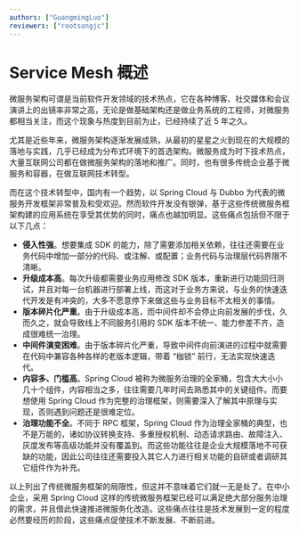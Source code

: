 ```yaml
---
authors: ["GuangmingLuo"]
reviewers: ["rootsongjc"]
---
```


# Service Mesh 概述

微服务架构可谓是当前软件开发领域的技术热点，它在各种博客、社交媒体和会议演讲上的出镜率非常之高，无论是做基础架构还是做业务系统的工程师，对微服务都相当关注，而这个现象与热度到目前为止，已经持续了近 5 年之久。

尤其是近些年来，微服务架构逐渐发展成熟，从最初的星星之火到现在的大规模的落地与实践，几乎已经成为分布式环境下的首选架构。微服务成为时下技术热点，大量互联网公司都在做微服务架构的落地和推广。同时，也有很多传统企业基于微服务和容器，在做互联网技术转型。

而在这个技术转型中，国内有一个趋势，以 Spring Cloud 与 Dubbo 为代表的微服务开发框架非常普及和受欢迎。然而软件开发没有银弹，基于这些传统微服务框架构建的应用系统在享受其优势的同时，痛点也越加明显。这些痛点包括但不限于以下几点：

- **侵入性强**。想要集成 SDK 的能力，除了需要添加相关依赖，往往还需要在业务代码中增加一部分的代码、或注解、或配置；业务代码与治理层代码界限不清晰。
- **升级成本高**。每次升级都需要业务应用修改 SDK 版本，重新进行功能回归测试，并且对每一台机器进行部署上线，而这对于业务方来说，与业务的快速迭代开发是有冲突的，大多不愿意停下来做这些与业务目标不太相关的事情。
- **版本碎片化严重**。由于升级成本高，而中间件却不会停止向前发展的步伐，久而久之，就会导致线上不同服务引用的 SDK 版本不统一、能力参差不齐，造成很难统一治理。
- **中间件演变困难**。由于版本碎片化严重，导致中间件向前演进的过程中就需要在代码中兼容各种各样的老版本逻辑，带着 “枷锁” 前行，无法实现快速迭代。
- **内容多、门槛高**。Spring Cloud 被称为微服务治理的全家桶，包含大大小小几十个组件，内容相当之多，往往需要几年时间去熟悉其中的关键组件。而要想使用 Spring Cloud 作为完整的治理框架，则需要深入了解其中原理与实现，否则遇到问题还是很难定位。
- **治理功能不全**。不同于 RPC 框架，Spring Cloud 作为治理全家桶的典型，也不是万能的，诸如协议转换支持、多重授权机制、动态请求路由、故障注入、灰度发布等高级功能并没有覆盖到。而这些功能往往是企业大规模落地不可获缺的功能，因此公司往往还需要投入其它人力进行相关功能的自研或者调研其它组件作为补充。

以上列出了传统微服务框架的局限性，但这并不意味着它们就一无是处了。在中小企业，采用 Spring Cloud 这样的传统微服务框架已经可以满足绝大部分服务治理的需求，并且借此快速推进微服务化改造。这些痛点往往是技术发展到一定的程度必然要经历的阶段，这些痛点促使技术不断发展、不断前进。
